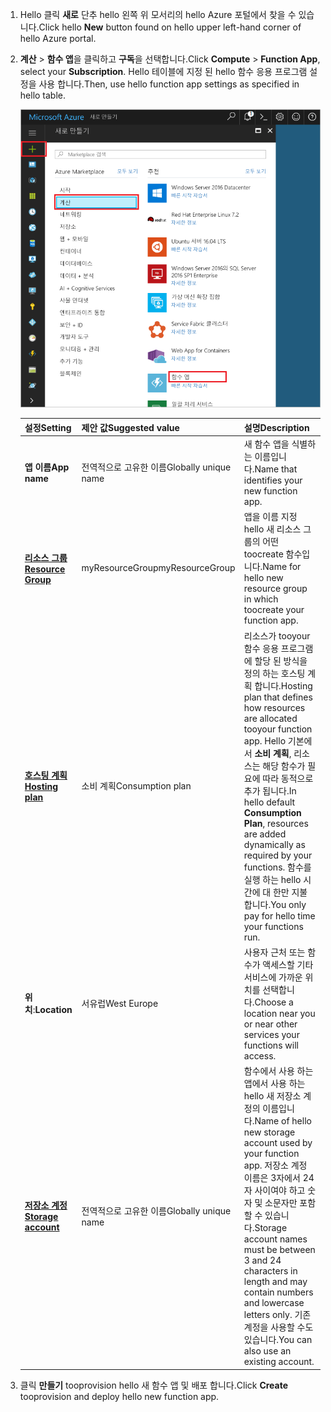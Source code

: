1. <span data-ttu-id="ecb1c-101">Hello 클릭 **새로** 단추 hello 왼쪽 위 모서리의 hello Azure 포털에서 찾을 수 있습니다.</span><span class="sxs-lookup"><span data-stu-id="ecb1c-101">Click hello **New** button found on hello upper left-hand corner of hello Azure portal.</span></span>

1. <span data-ttu-id="ecb1c-102">**계산** > **함수 앱**을 클릭하고 **구독**을 선택합니다.</span><span class="sxs-lookup"><span data-stu-id="ecb1c-102">Click **Compute** > **Function App**, select your **Subscription**.</span></span> <span data-ttu-id="ecb1c-103">Hello 테이블에 지정 된 hello 함수 응용 프로그램 설정을 사용 합니다.</span><span class="sxs-lookup"><span data-stu-id="ecb1c-103">Then, use hello function app settings as specified in hello table.</span></span>

    ![Hello Azure 포털의에서 기능 앱 만들기](./media/functions-create-function-app-portal/function-app-create-flow.png)

    | <span data-ttu-id="ecb1c-105">설정</span><span class="sxs-lookup"><span data-stu-id="ecb1c-105">Setting</span></span>      | <span data-ttu-id="ecb1c-106">제안 값</span><span class="sxs-lookup"><span data-stu-id="ecb1c-106">Suggested value</span></span>  | <span data-ttu-id="ecb1c-107">설명</span><span class="sxs-lookup"><span data-stu-id="ecb1c-107">Description</span></span>                                        |
    | ------------ |  ------- | -------------------------------------------------- |
    | <span data-ttu-id="ecb1c-108">**앱 이름**</span><span class="sxs-lookup"><span data-stu-id="ecb1c-108">**App name**</span></span> | <span data-ttu-id="ecb1c-109">전역적으로 고유한 이름</span><span class="sxs-lookup"><span data-stu-id="ecb1c-109">Globally unique name</span></span> | <span data-ttu-id="ecb1c-110">새 함수 앱을 식별하는 이름입니다.</span><span class="sxs-lookup"><span data-stu-id="ecb1c-110">Name that identifies your new function app.</span></span> | 
    | <span data-ttu-id="ecb1c-111">**[리소스 그룹](../articles/azure-resource-manager/resource-group-overview.md)**</span><span class="sxs-lookup"><span data-stu-id="ecb1c-111">**[Resource Group](../articles/azure-resource-manager/resource-group-overview.md)**</span></span> |  <span data-ttu-id="ecb1c-112">myResourceGroup</span><span class="sxs-lookup"><span data-stu-id="ecb1c-112">myResourceGroup</span></span> | <span data-ttu-id="ecb1c-113">앱을 이름 지정 hello 새 리소스 그룹의 어떤 toocreate 함수입니다.</span><span class="sxs-lookup"><span data-stu-id="ecb1c-113">Name for hello new resource group in which toocreate your function app.</span></span> | 
    | <span data-ttu-id="ecb1c-114">**[호스팅 계획](../articles/azure-functions/functions-scale.md)**</span><span class="sxs-lookup"><span data-stu-id="ecb1c-114">**[Hosting plan](../articles/azure-functions/functions-scale.md)**</span></span> |   <span data-ttu-id="ecb1c-115">소비 계획</span><span class="sxs-lookup"><span data-stu-id="ecb1c-115">Consumption plan</span></span> | <span data-ttu-id="ecb1c-116">리소스가 tooyour 함수 응용 프로그램에 할당 된 방식을 정의 하는 호스팅 계획 합니다.</span><span class="sxs-lookup"><span data-stu-id="ecb1c-116">Hosting plan that defines how resources are allocated tooyour function app.</span></span> <span data-ttu-id="ecb1c-117">Hello 기본에서 **소비 계획**, 리소스는 해당 함수가 필요에 따라 동적으로 추가 됩니다.</span><span class="sxs-lookup"><span data-stu-id="ecb1c-117">In hello default **Consumption Plan**, resources are added dynamically as required by your functions.</span></span> <span data-ttu-id="ecb1c-118">함수를 실행 하는 hello 시간에 대 한만 지불 합니다.</span><span class="sxs-lookup"><span data-stu-id="ecb1c-118">You only pay for hello time your functions run.</span></span>   |
    | <span data-ttu-id="ecb1c-119">**위치**:</span><span class="sxs-lookup"><span data-stu-id="ecb1c-119">**Location**</span></span> | <span data-ttu-id="ecb1c-120">서유럽</span><span class="sxs-lookup"><span data-stu-id="ecb1c-120">West Europe</span></span> | <span data-ttu-id="ecb1c-121">사용자 근처 또는 함수가 액세스할 기타 서비스에 가까운 위치를 선택합니다.</span><span class="sxs-lookup"><span data-stu-id="ecb1c-121">Choose a location near you or near other services your functions will access.</span></span> |
    | <span data-ttu-id="ecb1c-122">**[저장소 계정](../articles/storage/common/storage-create-storage-account.md#create-a-storage-account)**</span><span class="sxs-lookup"><span data-stu-id="ecb1c-122">**[Storage account](../articles/storage/common/storage-create-storage-account.md#create-a-storage-account)**</span></span> |  <span data-ttu-id="ecb1c-123">전역적으로 고유한 이름</span><span class="sxs-lookup"><span data-stu-id="ecb1c-123">Globally unique name</span></span> |  <span data-ttu-id="ecb1c-124">함수에서 사용 하는 앱에서 사용 하는 hello 새 저장소 계정의 이름입니다.</span><span class="sxs-lookup"><span data-stu-id="ecb1c-124">Name of hello new storage account used by your function app.</span></span> <span data-ttu-id="ecb1c-125">저장소 계정 이름은 3자에서 24자 사이여야 하고 숫자 및 소문자만 포함할 수 있습니다.</span><span class="sxs-lookup"><span data-stu-id="ecb1c-125">Storage account names must be between 3 and 24 characters in length and may contain numbers and lowercase letters only.</span></span> <span data-ttu-id="ecb1c-126">기존 계정을 사용할 수도 있습니다.</span><span class="sxs-lookup"><span data-stu-id="ecb1c-126">You can also use an existing account.</span></span> |

1. <span data-ttu-id="ecb1c-127">클릭 **만들기** tooprovision hello 새 함수 앱 및 배포 합니다.</span><span class="sxs-lookup"><span data-stu-id="ecb1c-127">Click **Create** tooprovision and deploy hello new function app.</span></span>
